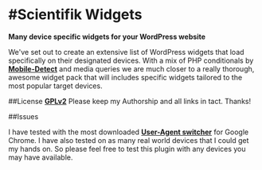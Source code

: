#Scientifik Widgets
==================

__Many device specific widgets for your WordPress website__

We've set out to create an extensive list of WordPress widgets that load specifically on their designated devices. 
With a mix of PHP conditionals by __[Mobile-Detect](https://github.com/serbanghita/Mobile-Detect)__ and media queries we are much closer to a really thorough, awesome widget pack that will includes specific widgets tailored to the most popular target devices.


##License
__[GPLv2](https://github.com/BeScientifik/Scientifik-Widgets/blob/master/LICENSE)__ Please keep my Authorship and all links in tact. Thanks!


##Issues

I have tested with the most downloaded __[User-Agent switcher](https://chrome.google.com/webstore/detail/user-agent-switcher-for-c/djflhoibgkdhkhhcedjiklpkjnoahfmg)__ for Google Chrome. I have also tested on as many real world devices that I could get my hands on. So please feel free to test this plugin with any devices you may have available.





